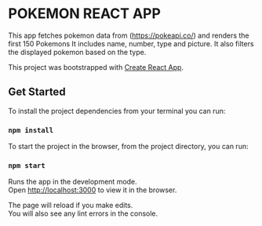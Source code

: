 # POKEMON REACT APP

This app fetches pokemon data from (https://pokeapi.co/) and renders the first 150 Pokemons
It includes name, number, type and picture. It also filters the displayed pokemon based on the type.

This project was bootstrapped with [Create React App](https://github.com/facebook/create-react-app).

## Get Started

To install the project dependencies from your terminal you can run:

### `npm install`

To start the project in the browser, from the project directory, you can run:

### `npm start`

Runs the app in the development mode.<br />
Open [http://localhost:3000](http://localhost:3000) to view it in the browser.

The page will reload if you make edits.<br />
You will also see any lint errors in the console.
